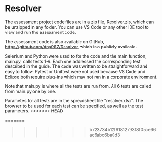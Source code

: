 # Resolver
The assessment project code files are in a zip file, Resolver.zip, which can be unzipped in any folder. You can use VS Code or any other IDE tool to view and run the assessment code.

The assessment code is also available on GitHub, https://github.com/dnp987/Resolver, which is a publicly available.

Selenium and Python were used to for the code and the main function, main.py, calls tests 1-6. Each one addressed the corresponding test described in the guide. The code was written to be straightforward and easy to follow. Pytest or Unittest were not used because VS Code and Eclipse both require plug-ins which may not run in a corporate environment.

Note that main.py is where all the tests are run from. All 6 tests are called from main.py one by one.

Parametes for all tests are in the spreadsheet file "resolver.xlsx". The browser to be used for each test can be specified, as well as the test parameters.
<<<<<<< HEAD

=======
>>>>>>> b723734b12f91812793f8f05ce66ac6abc6ba0d3

